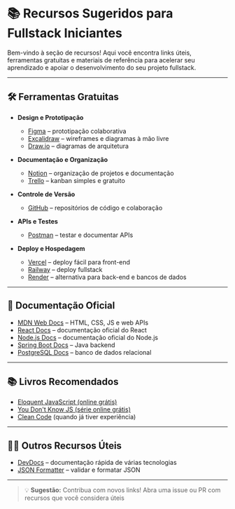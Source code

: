 # 📚 Recursos Sugeridos para Fullstack Iniciantes

Bem-vindo à seção de recursos! Aqui você encontra links úteis, ferramentas gratuitas e materiais de referência para acelerar seu aprendizado e apoiar o desenvolvimento do seu projeto fullstack.

---

## 🛠️ Ferramentas Gratuitas

- **Design e Prototipação**
  - [Figma](https://www.figma.com/) – prototipação colaborativa
  - [Excalidraw](https://excalidraw.com/) – wireframes e diagramas à mão livre
  - [Draw.io](https://app.diagrams.net/) – diagramas de arquitetura

- **Documentação e Organização**
  - [Notion](https://www.notion.so/) – organização de projetos e documentação
  - [Trello](https://trello.com/) – kanban simples e gratuito

- **Controle de Versão**
  - [GitHub](https://github.com/) – repositórios de código e colaboração

- **APIs e Testes**
  - [Postman](https://www.postman.com/) – testar e documentar APIs

- **Deploy e Hospedagem**
  - [Vercel](https://vercel.com/) – deploy fácil para front-end
  - [Railway](https://railway.app/) – deploy fullstack
  - [Render](https://render.com/) – alternativa para back-end e bancos de dados

---

## 📖 Documentação Oficial

- [MDN Web Docs](https://developer.mozilla.org/pt-BR/) – HTML, CSS, JS e web APIs
- [React Docs](https://react.dev/) – documentação oficial do React
- [Node.js Docs](https://nodejs.org/en/docs) – documentação oficial do Node.js
- [Spring Boot Docs](https://spring.io/projects/spring-boot) – Java backend
- [PostgreSQL Docs](https://www.postgresql.org/docs/) – banco de dados relacional

---

## 📚 Livros Recomendados

- [Eloquent JavaScript (online grátis)](https://eloquentjavascript.net/)
- [You Don't Know JS (série online grátis)](https://github.com/getify/You-Dont-Know-JS)
- [Clean Code](https://www.amazon.com.br/Clean-Code-Handbook-Software-Craftsmanship/dp/0132350882) (quando já tiver experiência)

---

## 🧑‍💻 Outros Recursos Úteis

- [DevDocs](https://devdocs.io/) – documentação rápida de várias tecnologias
- [JSON Formatter](https://jsonformatter.curiousconcept.com/) – validar e formatar JSON


---

> 💡 **Sugestão:** Contribua com novos links! Abra uma issue ou PR com recursos que você considera úteis
